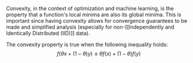Convexity, in the context of optimization and machine learning, is the property that a function's local minima are also its global minima. 
This is important since having convexity allows for convergence guarantees to be made and simplified analysis (especially for non-[[Independently and Identically Distributed (IID)]] data).

The convexity property is true when the following inequality holds:
$$
f(\theta x+(1− \theta)y) \leq \theta f(x)+(1−\theta)f(y)
$$
